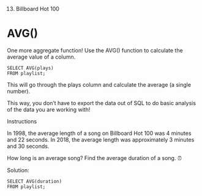 13. Billboard Hot 100

# AVG()

One more aggregate function! Use the AVG() function to calculate the average value of a column.

    SELECT AVG(plays)
    FROM playlist;

This will go through the plays column and calculate the average (a single number).

This way, you don’t have to export the data out of SQL to do basic analysis of the data you are working with!

Instructions

In 1998, the average length of a song on Billboard Hot 100 was 4 minutes and 22 seconds. In 2018, the average length was approximately 3 minutes and 30 seconds.

How long is an average song? Find the average duration of a song. ⏰

Solution:

    SELECT AVG(duration)
    FROM playlist;